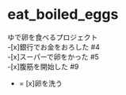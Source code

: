 # eat_boiled_eggs
ゆで卵を食べるプロジェクト  
-[x]銀行でお金をおろした #4  
-[x]スーパーで卵をかった #5  
-[x]腹筋を開始した #9  
- = [x]卵を洗う  
